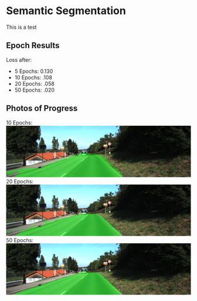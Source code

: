 # Semantic Segmentation
This is a test

## Epoch Results
Loss after:


- 5  Epochs: 0.130
- 10 Epochs: .108
- 20 Epochs: .058
- 50 Epochs: .020 

## Photos of Progress
10 Epochs:
![10 Epochs](./10epochs.png)
20 Epochs:
![20 Epochs](./20epochs.png)
50 Epochs: 
![50 Epochs](./50epochs.png)